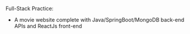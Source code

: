 Full-Stack Practice:
-  A movie website complete with Java/SpringBoot/MongoDB back-end APIs and ReactJs front-end
